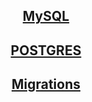 <div align="center">

## [MySQL](https://github.com/Limewax163/help_unix/blob/main/database/mysql/README.md)

## [POSTGRES](https://github.com/Limewax163/help_unix/blob/main/database/postgres/README.md)

## [Migrations](https://github.com/Limewax163/help_unix/blob/main/database/migrations/php_artisan.md)

</div>
